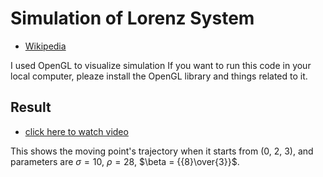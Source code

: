 # Simulation of Lorenz System

 * [Wikipedia](https://en.wikipedia.org/wiki/Lorenz_system)

I used OpenGL to visualize simulation
If you want to run this code in your local computer,
pleaze install the OpenGL library and things related to it.



 ## Result

 * [click here to watch video](https://user-images.githubusercontent.com/108937571/225283424-221fdcf1-1ef9-4d2c-a081-440e72fe4a0f.mp4)

 This shows the moving point's trajectory when it starts from (0, 2, 3), 
 and parameters are $\sigma = 10$, $\rho = 28$, $\beta = {{8}\over{3}}$. 

